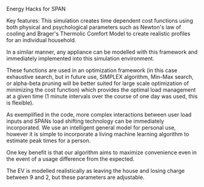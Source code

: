 Energy Hacks for SPAN

Key features:
This simulation creates time dependent cost functions using both physical and psychological parameters such as Newton's law of cooling and Brager's Thermolic Comfort Model to create realistic profiles for an individual household.

In a similar manner, any appliance can be modelled with this framework and immediately implemented into this simulation environment.

These functions are used in an optimization framework (in this case exhaustive search, but in future use, SIMPLEX algorithm, Min-Max search, or alpha-beta pruning will be better suited for large scale optimization of minimizing the cost function) which provides the optimal load management at a given time (1 minute intervals over the course of one day was used, this is flexible).

As exemplified in the code, more complex interactions between user load inputs and SPANs load shifting technology can be immediately incorporated. We use an intelligent general model for personal use, however it is simple to incorporate a living machine learning algorithm to estimate peak times for a person.

One key benefit is that our algorithm aims to maximize convenience even in the event of a usage difference from the expected.

The EV is modelled realistically as leaving the house and losing charge between 9 and 2, but these parameters are adjustable.
